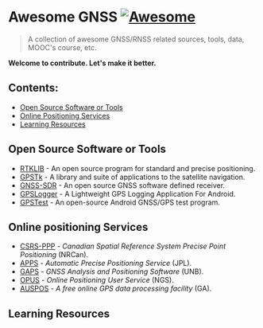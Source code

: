 # Awesome GNSS [![Awesome](https://cdn.rawgit.com/sindresorhus/awesome/d7305f38d29fed78fa85652e3a63e154dd8e8829/media/badge.svg)](https://github.com/karimi-hadi/awesome-gnss)

> A collection of awesome GNSS/RNSS related sources, tools, data, MOOC's course, etc. 

**Welcome to contribute. Let's make it better.**

## Contents:
- [Open Source Software or Tools](#open-source-software-or-tools)
- [Online Positioning Services](#online-positioning-services)
- [Learning Resources](#learning-resources)


## Open Source Software or Tools
- [RTKLIB](https://github.com/tomojitakasu/RTKLIB) - An open source program for standard and precise positioning.
- [GPSTk](https://github.com/SGL-UT/GPSTk) - A library and suite of applications to the satellite navigation.
- [GNSS-SDR](https://github.com/gnss-sdr/gnss-sdr) - An open source GNSS software defined receiver.
- [GPSLogger](https://github.com/barbeau/gpstest) - A Lightweight GPS Logging Application For Android.
- [GPSTest](https://github.com/barbeau/gpstest) - An open-source Android GNSS/GPS test program.

## Online positioning Services
- [CSRS-PPP](https://webapp.geod.nrcan.gc.ca/geod/tools-outils/ppp.php?locale=en) - 
  *Canadian Spatial Reference System Precise Point Positioning* (NRCan).
- [APPS](http://apps.gdgps.net/) - *Automatic Precise Positioning Service* (JPL). 
- [GAPS](http://gaps.gge.unb.ca/) - *GNSS Analysis and Positioning Software* (UNB).
- [OPUS](https://www.ngs.noaa.gov/OPUS/) - *Online Positioning User Service* (NGS).
- [AUSPOS](http://www.ga.gov.au/bin/gps.pl) - *A free online GPS data processing facility* (GA).

## Learning Resources
